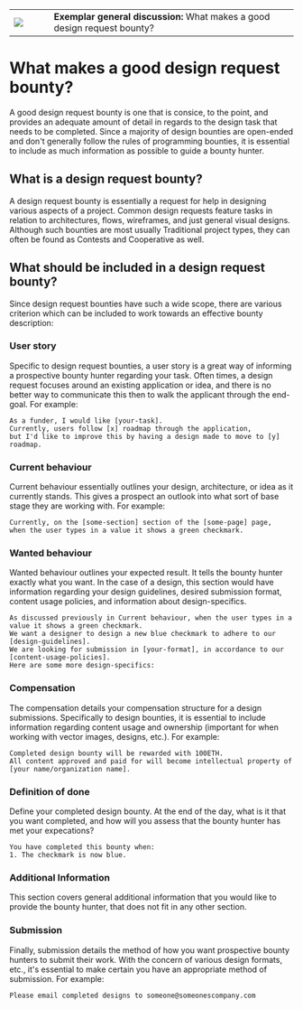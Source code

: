 <table>
<td width=100>
<img src='https://raw.githubusercontent.com/gitcoinco/gitcoinco/master/img/helmet.png'/>
</td>
<td width=800>
  <strong>Exemplar general discussion:</strong> What makes a good design request bounty?
</td>
</table>

# What makes a good design request bounty? 
A good design request bounty is one that is consice, to the point, and provides an adequate amount of detail in regards to the design task that needs to be completed. Since a majority of design bounties are open-ended and don't generally follow the rules of programming bounties, it is essential to include as much information as possible to guide a bounty hunter.

## What is a design request bounty?
A design request bounty is essentially a request for help in designing various aspects of a project. Common design requests feature tasks in relation to architectures, flows, wireframes, and just general visual designs. Although such bounties are most usually Traditional project types, they can often be found as Contests and Cooperative as well. 

## What should be included in a design request bounty?
Since design request bounties have such a wide scope, there are various criterion which can be included to work towards an effective bounty description: 

### User story
Specific to design request bounties, a user story is a great way of informing a prospective bounty hunter regarding your task. Often times, a design request focuses around an existing application or idea, and there is no better way to communicate this then to walk the applicant through the end-goal. For example:

```
As a funder, I would like [your-task]. 
Currently, users follow [x] roadmap through the application, 
but I'd like to improve this by having a design made to move to [y] roadmap.
```

### Current behaviour
Current behaviour essentially outlines your design, architecture, or idea as it currently stands. This gives a prospect an outlook into what sort of base stage they are working with. For example:

```
Currently, on the [some-section] section of the [some-page] page, 
when the user types in a value it shows a green checkmark.
```

### Wanted behaviour
Wanted behaviour outlines your expected result. It tells the bounty hunter exactly what you want. In the case of a design, this section would have information regarding your design guidelines, desired submission format, content usage policies, and information about design-specifics.

```
As discussed previously in Current behaviour, when the user types in a value it shows a green checkmark. 
We want a designer to design a new blue checkmark to adhere to our [design-guidelines].
We are looking for submission in [your-format], in accordance to our [content-usage-policies].
Here are some more design-specifics:
```

### Compensation
The compensation details your compensation structure for a design submissions. Specifically to design bounties, it is essential to include information regarding content usage and ownership (important for when working with vector images, designs, etc.). For example:

```
Completed design bounty will be rewarded with 100ETH. 
All content approved and paid for will become intellectual property of [your name/organization name].
```

### Definition of done
Define your completed design bounty. At the end of the day, what is it that you want completed, and how will you assess that the bounty hunter has met your expecations?

```
You have completed this bounty when: 
1. The checkmark is now blue.
```

### Additional Information
This section covers general additional information that you would like to provide the bounty hunter, that does not fit in any other section. 

### Submission
Finally, submission details the method of how you want prospective bounty hunters to submit their work. With the concern of various design formats, etc., it's essential to make certain you have an appropriate method of submission. For example:

```
Please email completed designs to someone@someonescompany.com
```

